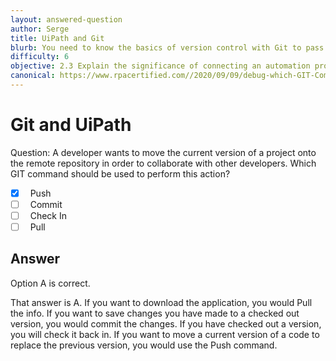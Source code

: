 ```yaml
---
layout: answered-question
author: Serge
title: UiPath and Git
blurb: You need to know the basics of version control with Git to pass the UiPath Certified Associate Exam.
difficulty: 6
objective: 2.3 Explain the significance of connecting an automation project to the version control solution
canonical: https://www.rpacertified.com//2020/09/09/debug-which-GIT-Command.html
---
```


<h1>Git and UiPath</h1>

Question:  A developer wants to move the current version of a project onto the remote repository in order to collaborate with other developers. Which GIT command should be used to perform this action?

 - [X] &nbsp;  Push
 - [ ] &nbsp;  Commit
 - [ ] &nbsp;  Check In
 - [ ] &nbsp;  Pull

## Answer

Option A is correct.

That answer is A.  If you want to download the application, you would Pull the info.  If you want to save changes you have made to a checked out version, you would commit the changes.  If you have checked out a version, you will check it back in.  If you want to move a current version of a code to replace the previous version, you would use the Push command.


